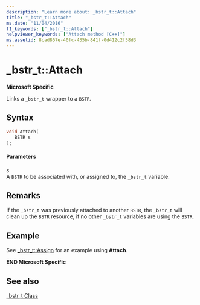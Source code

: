 ```yaml
---
description: "Learn more about: _bstr_t::Attach"
title: "_bstr_t::Attach"
ms.date: "11/04/2016"
f1_keywords: ["_bstr_t::Attach"]
helpviewer_keywords: ["Attach method [C++]"]
ms.assetid: 8cad867e-40fc-435b-841f-0d412c2f58d3
---
```

# _bstr_t::Attach

**Microsoft Specific**

Links a `_bstr_t` wrapper to a `BSTR`.

## Syntax

```cpp
void Attach(
   BSTR s
);
```

#### Parameters

*s*<br/>
A `BSTR` to be associated with, or assigned to, the `_bstr_t` variable.

## Remarks

If the `_bstr_t` was previously attached to another `BSTR`, the `_bstr_t` will clean up the `BSTR` resource, if no other `_bstr_t` variables are using the `BSTR`.

## Example

See [_bstr_t::Assign](../cpp/bstr-t-assign.md) for an example using **Attach**.

**END Microsoft Specific**

## See also

[_bstr_t Class](../cpp/bstr-t-class.md)
